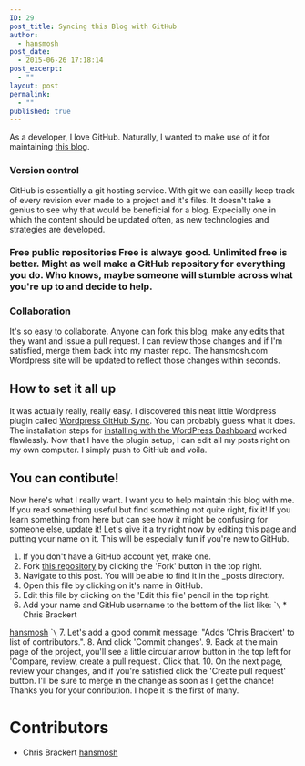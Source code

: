 ```yaml
---
ID: 29
post_title: Syncing this Blog with GitHub
author:
  - hansmosh
post_date:
  - 2015-06-26 17:18:14
post_excerpt:
  - ""
layout: post
permalink:
  - ""
published: true
---
```

As a developer, I love GitHub. Naturally, I wanted to make use of it for maintaining [this blog][1]. 

### Version control

GitHub is essentially a git hosting service. With git we can easilly keep track of every revision ever made to a project and it's files. It doesn't take a genius to see why that would be beneficial for a blog. Expecially one in which the content should be updated often, as new technologies and strategies are developed. 

### Free public repositories Free is always good. Unlimited free is better. Might as well make a GitHub repository for everything you do. Who knows, maybe someone will stumble across what you're up to and decide to help. 

### Collaboration

It's so easy to collaborate. Anyone can fork this blog, make any edits that they want and issue a pull request. I can review those changes and if I'm satisfied, merge them back into my master repo. The hansmosh.com Wordpress site will be updated to reflect those changes within seconds. 

## How to set it all up

It was actually really, really easy. I discovered this neat little Wordpress plugin called [Wordpress GitHub Sync][2]. You can probably guess what it does. The installation steps for [installing with the WordPress Dashboard][3] worked flawlessly. Now that I have the plugin setup, I can edit all my posts right on my own computer. I simply push to GitHub and voila. 

## You can contibute!

Now here's what I really want. I want you to help maintain this blog with me. If you read something useful but find something not quite right, fix it! If you learn something from here but can see how it might be confusing for someone else, update it! Let's give it a try right now by editing this page and putting your name on it. This will be especially fun if you're new to GitHub. 

1.  If you don't have a GitHub account yet, make one.
2.  Fork [this repository][1] by clicking the 'Fork' button in the top right.
3.  Navigate to this post. You will be able to find it in the _posts directory.
4.  Open this file by clicking on it's name in GitHub.
5.  Edit this file by clicking on the 'Edit this file' pencil in the top right.
6.  Add your name and GitHub username to the bottom of the list like: \``\` * Chris Brackert 

[hansmosh][4] \``\` 7. Let's add a good commit message: "Adds 'Chris Brackert' to list of contributors.". 8. And click 'Commit changes'. 9. Back at the main page of the project, you'll see a little circular arrow button in the top left for 'Compare, review, create a pull request'. Click that. 10. On the next page, review your changes, and if you're satisfied click the 'Create pull request' button. I'll be sure to merge in the change as soon as I get the chance! Thanks you for your conribution. I hope it is the first of many. 

# Contributors

*   Chris Brackert [hansmosh][4]

 [1]: https://github.com/hansmosh/wp_hansmosh
 [2]: https://github.com/benbalter/wordpress-github-sync
 [3]: https://github.com/benbalter/wordpress-github-sync#using-the-wordpress-dashboard
 [4]: https:github.com:/hansmosh

